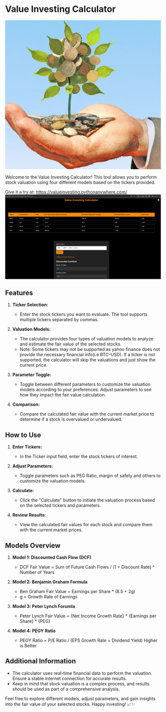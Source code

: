 # Value Investing Calculator

<!-- insert image -->
![Value Investing Calculator](./assets/value-investing.jpg)

Welcome to the Value Investing Calculator! This tool allows you to perform stock valuation using four different models based on the tickers provided. 

Give it a try at:
https://valueinvesting.pythonanywhere.com/
![Value Investing Calculator](./assets/value-investing-sc.jpg)

## Features

1. **Ticker Selection:**
   - Enter the stock tickers you want to evaluate. The tool supports multiple tickers separated by commas.

2. **Valuation Models:**
   - The calculator provides four types of valuation models to analyze and estimate the fair value of the selected stocks.
   - Note: Some tickers may not be supported as yahoo finance does not provide the necessary financial info(i.e BTC-USD). If a ticker is not supported, the calculator will skip the valuations and just show the current price.

3. **Parameter Toggle:**
   - Toggle between different parameters to customize the valuation models according to your preferences. Adjust parameters to see how they impact the fair value calculation.

4. **Comparison:**
   - Compare the calculated fair value with the current market price to determine if a stock is overvalued or undervalued.

## How to Use

1. **Enter Tickers:**
   - In the Ticker input field, enter the stock tickers of interest.

2. **Adjust Parameters:**
   - Toggle parameters such as PEG Ratio, margin of safety and others to customize the valuation models.

3. **Calculate:**
   - Click the "Calculate" button to initiate the valuation process based on the selected tickers and parameters.

4. **Review Results:**
   - View the calculated fair values for each stock and compare them with the current market prices.

## Models Overview

1. **Model 1: Discounted Cash Flow (DCF)**
    - DCF Fair Value = Sum of Future Cash Flows / (1 + Discount Rate) ^ Number of Years
    


2. **Model 2: Benjamin Graham Formula**
    - Ben Graham Fair Value = Earnings per Share * (8.5 + 2g)
    - g = Growth Rate of Earnings 


3. **Model 3: Peter Lynch Forumla**
    - Peter Lynch Fair Value = {Net Income Growth Rate} * {Earnings per Share} * {PEG}

4. **Model 4: PEGY Ratio**
    - PEGY Ratio = P/E Ratio / (EPS Growth Rate + Dividend Yield)
    Higher is Better

## Additional Information

- The calculator uses real-time financial data to perform the valuation. Ensure a stable internet connection for accurate results.
- Keep in mind that stock valuation is a complex process, and results should be used as part of a comprehensive analysis.

Feel free to explore different models, adjust parameters, and gain insights into the fair value of your selected stocks. Happy investing! 📈✨